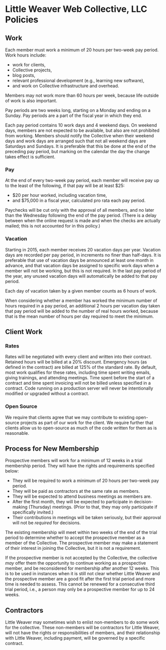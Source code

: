 Little Weaver Web Collective, LLC Policies
==========================================


Work
----

Each member must work a minimum of 20 hours per two-week pay period.
Work hours include:

* work for clients,
* Collective projects,
* blog posts,
* relevant professional development (e.g., learning new software),
* and work on Collective infrastructure and overhead.

Members may not work more than 60 hours per week, because life outside of work is also important.

Pay periods are two weeks long, starting on a Monday and ending on a Sunday.
Pay periods are a part of the fiscal year in which they end.

Each pay period contains 10 work days and 4 weekend days.
On weekend days, members are not expected to be available, but also are not prohibited from working.
Members should notify the Collective when their weekend days and work days are arranged such that not all weekend days are Saturdays and Sundays.
It is preferable that this be done at the end of the preceding pay period, but marking on the calendar the day the change takes effect is sufficient.


### Pay

At the end of every two-week pay period, each member will receive pay up to the least of the following, if that pay will be at least $25:

* $20 per hour worked, including vacation time,
* and $75,000 in a fiscal year, calculated pro rata each pay period.

Paychecks will be cut only with the approval of all members, and no later than the Wednesday following the end of the pay period.
(There is a delay between when the online request is made and when the checks are actually mailed; this is not accounted for in this policy.)


### Vacation

Starting in 2015, each member receives 20 vacation days per year.
Vacation days are recorded per pay period, in increments no finer than half-days.
It is preferable that use of vacation days be announced at least one month in advance, and that vacation days be assigned to specific work days when a member will not be working, but this is not required.
In the last pay period of the year, any unused vacation days will automatically be added to that pay period.

Each day of vacation taken by a given member counts as 6 hours of work.

When considering whether a member has worked the minimum number of hours required in a pay period, an additional 2 hours per vacation day taken that pay period will be added to the number of real hours worked, because that is the mean number of hours per day required to meet the minimum.


Client Work
-----------

### Rates

Rates will be negotiated with every client and written into their contract.
Retained hours will be billed at a 20% discount.
Emergency hours (as defined in the contract) are billed at 125% of the standard rate.
By default, most work qualifies for these rates, including time spent writing emails, giving trainings, and attending meetings.
Time spent before the start of a contract and time spent invoicing will not be billed unless specified in a contract.
Code running on a production server will never be intentionally modified or upgraded without a contract.

### Open Source

We require that clients agree that we may contribute to existing open-source projects as part of our work for the client.
We require further that clients allow us to open-source as much of the code written for them as is reasonable.


Process for New Membership
--------------------------

Prospective members will work for a minimum of 12 weeks in a trial membership period.
They will have the rights and requirements specified below:

- They will be required to work a minimum of 20 hours per two-week pay period.
- They will be paid as contractors at the same rate as members.
- They will be expected to attend business meetings as members are.
- After the first month, they will be expected to participate in decision-making (Thursday) meetings. (Prior to that, they may only participate if specifically invited.)
- Their contributions in meetings will be taken seriously, but their approval will not be *required* for decisions.

The existing membership will meet within two weeks of the end of the trial period to determine whether to accept the prospective member as a member of the Collective.
The prospective member may make a statement of their interest in joining the Collective, but it is not a requirement.

If the prospective member is not accepted by the Collective, the collective *may* offer them the opportunity to continue working as a prospective member, and be reconsidered for membership after another 12 weeks.
This is to be used in instances when it is still not clear whether Little Weaver and the prospective member are a good fit after the first trial period and more time is needed to assess.
This cannot be renewed for a consecutive third trial period, i.e., a person may only be a prospective member for up to 24 weeks.


Contractors
-----------

Little Weaver may sometimes wish to enlist non-members to do some work for the collective.
These non-members will be contractors for Little Weaver, will not have the rights or responsibilities of members, and their relationship with Little Weaver, including payment, will be governed by a specific contract.

